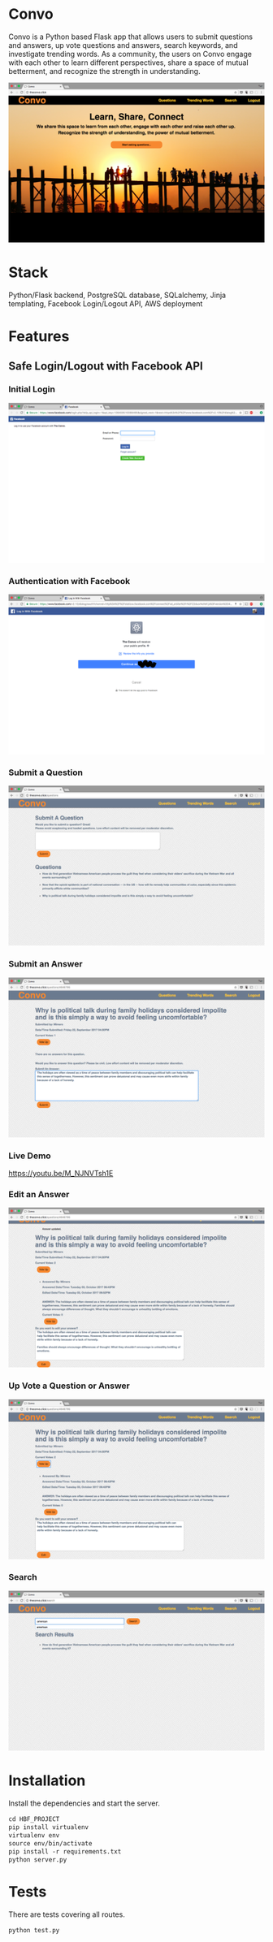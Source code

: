 # Convo

Convo is a Python based Flask app that allows users to submit questions and answers, up vote questions and answers, search keywords, and investigate trending words. As a community, the users on Convo engage with each other to learn different perspectives, share a space of mutual betterment, and recognize the strength in understanding.

<img src="/static/Convo_home.png">


# Stack

Python/Flask backend, PostgreSQL database, SQLalchemy, Jinja templating, Facebook Login/Logout API, AWS deployment

# Features

## Safe Login/Logout with Facebook API

### Initial Login

<img src="/static/Convo_login.png">


### Authentication with Facebook

<img src="/static/Convo_login_cont.png">


### Submit a Question

<img src="/static/Convo_questions.png">


### Submit an Answer

<img src="/static/Convo_submit_answ.png">

### Live Demo

https://youtu.be/M_NJNVTsh1E


### Edit an Answer

<img src="/static/Convo_edit_answ2.png">


### Up Vote a Question or Answer

<img src="/static/Convo_vote_up.png">


### Search 

<img src="/static/Convo_search.png">


# Installation

Install the dependencies and start the server.

```
cd HBF_PROJECT 
pip install virtualenv 
virtualenv env 
source env/bin/activate 
pip install -r requirements.txt 
python server.py
```

# Tests
There are tests covering all routes.

```
python test.py
```
